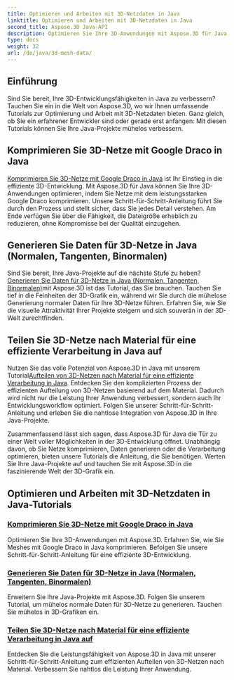 ```yaml
---
title: Optimieren und Arbeiten mit 3D-Netzdaten in Java
linktitle: Optimieren und Arbeiten mit 3D-Netzdaten in Java
second_title: Aspose.3D Java-API
description: Optimieren Sie Ihre 3D-Anwendungen mit Aspose.3D für Java. Erfahren Sie, wie Sie Netze mit Google Draco komprimieren, Netzdaten generieren und 3D-Netze effizient nach Material verarbeiten.
type: docs
weight: 32
url: /de/java/3d-mesh-data/
---
```

## Einführung

Sind Sie bereit, Ihre 3D-Entwicklungsfähigkeiten in Java zu verbessern? Tauchen Sie ein in die Welt von Aspose.3D, wo wir Ihnen umfassende Tutorials zur Optimierung und Arbeit mit 3D-Netzdaten bieten. Ganz gleich, ob Sie ein erfahrener Entwickler sind oder gerade erst anfangen: Mit diesen Tutorials können Sie Ihre Java-Projekte mühelos verbessern.

## Komprimieren Sie 3D-Netze mit Google Draco in Java

[Komprimieren Sie 3D-Netze mit Google Draco in Java](./compress-meshes-google-draco/) ist Ihr Einstieg in die effiziente 3D-Entwicklung. Mit Aspose.3D für Java können Sie Ihre 3D-Anwendungen optimieren, indem Sie Netze mit dem leistungsstarken Google Draco komprimieren. Unsere Schritt-für-Schritt-Anleitung führt Sie durch den Prozess und stellt sicher, dass Sie jedes Detail verstehen. Am Ende verfügen Sie über die Fähigkeit, die Dateigröße erheblich zu reduzieren, ohne Kompromisse bei der Qualität einzugehen.

## Generieren Sie Daten für 3D-Netze in Java (Normalen, Tangenten, Binormalen)

 Sind Sie bereit, Ihre Java-Projekte auf die nächste Stufe zu heben?[Generieren Sie Daten für 3D-Netze in Java (Normalen, Tangenten, Binormalen)](./generate-mesh-data/)mit Aspose.3D ist das Tutorial, das Sie brauchen. Tauchen Sie tief in die Feinheiten der 3D-Grafik ein, während wir Sie durch die mühelose Generierung normaler Daten für Ihre 3D-Netze führen. Erfahren Sie, wie Sie die visuelle Attraktivität Ihrer Projekte steigern und sich souverän in der 3D-Welt zurechtfinden.

## Teilen Sie 3D-Netze nach Material für eine effiziente Verarbeitung in Java auf

 Nutzen Sie das volle Potenzial von Aspose.3D in Java mit unserem Tutorial[Aufteilen von 3D-Netzen nach Material für eine effiziente Verarbeitung in Java](./split-meshes-by-material/). Entdecken Sie den komplizierten Prozess der effizienten Aufteilung von 3D-Netzen basierend auf dem Material. Dadurch wird nicht nur die Leistung Ihrer Anwendung verbessert, sondern auch Ihr Entwicklungsworkflow optimiert. Folgen Sie unserer Schritt-für-Schritt-Anleitung und erleben Sie die nahtlose Integration von Aspose.3D in Ihre Java-Projekte.

Zusammenfassend lässt sich sagen, dass Aspose.3D für Java die Tür zu einer Welt voller Möglichkeiten in der 3D-Entwicklung öffnet. Unabhängig davon, ob Sie Netze komprimieren, Daten generieren oder die Verarbeitung optimieren, bieten unsere Tutorials die Anleitung, die Sie benötigen. Werten Sie Ihre Java-Projekte auf und tauchen Sie mit Aspose.3D in die faszinierende Welt der 3D-Grafik ein.
## Optimieren und Arbeiten mit 3D-Netzdaten in Java-Tutorials
### [Komprimieren Sie 3D-Netze mit Google Draco in Java](./compress-meshes-google-draco/)
Optimieren Sie Ihre 3D-Anwendungen mit Aspose.3D. Erfahren Sie, wie Sie Meshes mit Google Draco in Java komprimieren. Befolgen Sie unsere Schritt-für-Schritt-Anleitung für eine effiziente 3D-Entwicklung.
### [Generieren Sie Daten für 3D-Netze in Java (Normalen, Tangenten, Binormalen)](./generate-mesh-data/)
Erweitern Sie Ihre Java-Projekte mit Aspose.3D. Folgen Sie unserem Tutorial, um mühelos normale Daten für 3D-Netze zu generieren. Tauchen Sie mühelos in 3D-Grafiken ein.
### [Teilen Sie 3D-Netze nach Material für eine effiziente Verarbeitung in Java auf](./split-meshes-by-material/)
Entdecken Sie die Leistungsfähigkeit von Aspose.3D in Java mit unserer Schritt-für-Schritt-Anleitung zum effizienten Aufteilen von 3D-Netzen nach Material. Verbessern Sie nahtlos die Leistung Ihrer Anwendung.